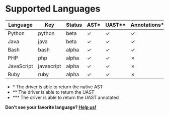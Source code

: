 
# Supported Languages

| Language   | Key        | Status  | AST\* | UAST\*\* | Annotations\*\*\* | GitHub                                     | Container                                           |
| ---------- | ---------- | ------- | ---- | ------ | -------------- | ------------------------------------------------ | --------------------------------------------------- |
| Python     | python     | beta    | ✓   | ✓      | ✓             |  [✓](https://github.com/bblfsh/python-driver)     | [✓](https://hub.docker.com/r/bblfsh/python-driver/) |
| Java       | java       | beta    | ✓   | ✓      | ✓             | [✓](https://github.com/bblfsh/java-driver)        | [✓](https://hub.docker.com/r/bblfsh/java-driver/)   |
| Bash       | bash       | alpha   | ✓   | ✓      | ✓             | [✓](https://github.com/bblfsh/bash-driver)        | [✓](https://hub.docker.com/r/bblfsh/bash-driver/)   |
| PHP        | php        | alpha   | ✓   | ✓      | ✗             | [✓](https://github.com/bblfsh/php-driver)         | [✓](https://hub.docker.com/r/bblfsh/php-driver/)    |
| JavaScript | javascript | alpha   | ✓   | ✓      | ✗             | [✓](https://github.com/bblfsh/javascript-driver)  | [✓](https://hub.docker.com/r/bblfsh/javascript-driver/)    |
| Ruby       | ruby       | alpha   | ✓   | ✓      | ✗             | [✓](https://github.com/bblfsh/ruby-driver)        | [✓](https://hub.docker.com/r/bblfsh/ruby-driver/)   |

- \* The driver is able to return the native AST
- \*\* The driver is able to return the UAST
- \*\*\* The driver is able to return the UAST annotated


**Don't see your favorite language? [Help us!](community.md)**
